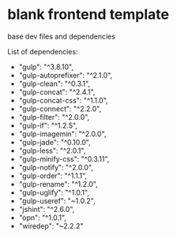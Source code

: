 # blank frontend template
base dev files and dependencies

List of dependencies:
  +  "gulp": "^3.8.10",
  +  "gulp-autoprefixer": "^2.1.0",
  +  "gulp-clean": "^0.3.1",
  +  "gulp-concat": "^2.4.1",
  +  "gulp-concat-css": "^1.1.0",
  +  "gulp-connect": "^2.2.0",
  +  "gulp-filter": "^2.0.0",
  +  "gulp-if": "^1.2.5",
  +  "gulp-imagemin": "^2.0.0",
  +  "gulp-jade": "^0.10.0",
  +  "gulp-less": "^2.0.1",
  +  "gulp-minify-css": "^0.3.11",
  +  "gulp-notify": "^2.0.0",
  +  "gulp-order": "^1.1.1",
  +  "gulp-rename": "^1.2.0",
  +  "gulp-uglify": "^1.0.1",
  +  "gulp-useref": "~1.0.2",
  +  "jshint": "^2.6.0",
  +  "opn": "^1.0.1",
  +  "wiredep": "~2.2.2"
